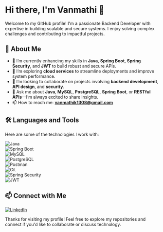 # Hi there, I'm Vanmathi 👋  

Welcome to my GitHub profile! I'm a passionate Backend Developer with expertise in building scalable and secure systems. I enjoy solving complex challenges and contributing to impactful projects.

## 🚀 About Me  

- 🔭 I’m currently enhancing my skills in **Java**, **Spring Boot**, **Spring Security**, and **JWT** to build robust and secure APIs.  
- 🌱 I’m exploring **cloud services** to streamline deployments and improve system performance.  
- 👯 I’m looking to collaborate on projects involving **backend development**, **API design**, and **security**.  
- 💬 Ask me about **Java**, **MySQL**, **PostgreSQL**, **Spring Boot**, or **RESTful APIs**—I’m always excited to share insights.  
- 📫 How to reach me: **vanmathik1308@gmail.com**  

## 🛠️ Languages and Tools  

Here are some of the technologies I work with:  

![Java](https://img.shields.io/badge/Java-ED8B00?style=for-the-badge&logo=java&logoColor=white)  
![Spring Boot](https://img.shields.io/badge/Spring%20Boot-6DB33F?style=for-the-badge&logo=spring-boot&logoColor=white)  
![MySQL](https://img.shields.io/badge/MySQL-4479A1?style=for-the-badge&logo=mysql&logoColor=white)  
![PostgreSQL](https://img.shields.io/badge/PostgreSQL-316192?style=for-the-badge&logo=postgresql&logoColor=white)  
![Postman](https://img.shields.io/badge/Postman-FF6C37?style=for-the-badge&logo=postman&logoColor=white)  
![Git](https://img.shields.io/badge/Git-F05032?style=for-the-badge&logo=git&logoColor=white)  
![Spring Security](https://img.shields.io/badge/Spring%20Security-6DB33F?style=for-the-badge&logo=spring-security&logoColor=white)  
![JWT](https://img.shields.io/badge/JWT-000000?style=for-the-badge&logo=json-web-tokens&logoColor=white)  

## 📫 Connect with Me  

[![LinkedIn](https://img.shields.io/badge/LinkedIn-%230077B5.svg?style=for-the-badge&logo=linkedin&logoColor=white)](https://www.linkedin.com/in/vanmathi-karunanithi-981bb3205/) 

Thanks for visiting my profile! Feel free to explore my repositories and connect if you'd like to collaborate or discuss technology.  

